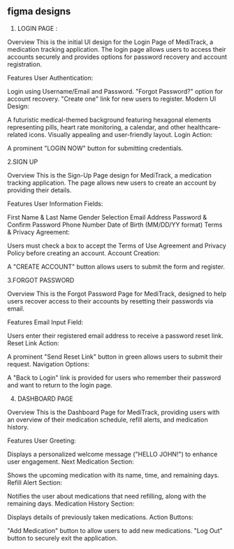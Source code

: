 ## figma designs ##

1. LOGIN PAGE :

Overview
This is the initial UI design for the Login Page of MediTrack, a medication tracking application. The login page allows users to access their accounts securely and provides options for password recovery and account registration.

Features
User Authentication:

Login using Username/Email and Password.
"Forgot Password?" option for account recovery.
"Create one" link for new users to register.
Modern UI Design:

A futuristic medical-themed background featuring hexagonal elements representing pills, heart rate monitoring, a calendar, and other healthcare-related icons.
Visually appealing and user-friendly layout.
Login Action:

A prominent "LOGIN NOW" button for submitting credentials.

2.SIGN UP

Overview
This is the Sign-Up Page design for MediTrack, a medication tracking application. The page allows new users to create an account by providing their details.

Features
User Information Fields:

First Name & Last Name
Gender Selection
Email Address
Password & Confirm Password
Phone Number
Date of Birth (MM/DD/YY format)
Terms & Privacy Agreement:

Users must check a box to accept the Terms of Use Agreement and Privacy Policy before creating an account.
Account Creation:

A "CREATE ACCOUNT" button allows users to submit the form and register.

3.FORGOT PASSWORD

Overview
This is the Forgot Password Page for MediTrack, designed to help users recover access to their accounts by resetting their passwords via email.

Features
Email Input Field:

Users enter their registered email address to receive a password reset link.
Reset Link Action:

A prominent "Send Reset Link" button in green allows users to submit their request.
Navigation Options:

A "Back to Login" link is provided for users who remember their password and want to return to the login page.

4. DASHBOARD PAGE

Overview
This is the Dashboard Page for MediTrack, providing users with an overview of their medication schedule, refill alerts, and medication history.

Features
User Greeting:

Displays a personalized welcome message ("HELLO JOHN!") to enhance user engagement.
Next Medication Section:

Shows the upcoming medication with its name, time, and remaining days.
Refill Alert Section:

Notifies the user about medications that need refilling, along with the remaining days.
Medication History Section:

Displays details of previously taken medications.
Action Buttons:

"Add Medication" button to allow users to add new medications.
"Log Out" button to securely exit the application.